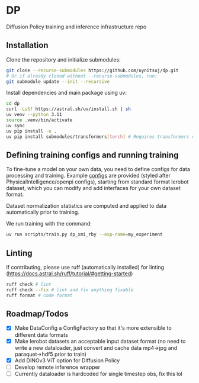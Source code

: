 # DP
Diffusion Policy training and inference infrastructure repo

## Installation
Clone the repository and initialize submodules:
```bash
git clone --recurse-submodules https://github.com/uynitsuj/dp.git
# Or if already cloned without --recurse-submodules, run:
git submodule update --init --recursive
```
Install dependencies and main package using uv:
```bash
cd dp
curl -LsSf https://astral.sh/uv/install.sh | sh
uv venv --python 3.11
source .venv/bin/activate
uv sync
uv pip install -e .
uv pip install submodules/transformers[torch] # Requires transformers nightly for dinov3 ViT
```

## Defining training configs and running training
To fine-tune a model on your own data, you need to define configs for data processing and training. Example [configs](dp/util/config.py) are provided (styled after PhysicalIntelligence/openpi configs), starting from standard format lerobot dataset, which you can modify and add interfaces for your own dataset format.

Dataset normalization statistics are computed and applied to data automatically prior to training.

We run training with the command:
```bash
uv run scripts/train.py dp_xmi_rby --exp-name=my_experiment
```

## Linting
If contributing, please use ruff (automatically installed) for linting (https://docs.astral.sh/ruff/tutorial/#getting-started)
```bash
ruff check # lint
ruff check --fix # lint and fix anything fixable
ruff format # code format
```

## Roadmap/Todos

- [x] Make DataConfig a ConfigFactory so that it's more extensible to different data formats
- [x] Make lerobot datasets an acceptable input dataset format (no need to write a new dataloader, just convert and cache data mp4->jpg and paraquet->hdf5 prior to train)
- [x] Add DINOv3 ViT option for Diffusion Policy
- [ ] Develop remote inference wrapper
- [ ] Currently dataloader is hardcoded for single timestep obs, fix this lol
